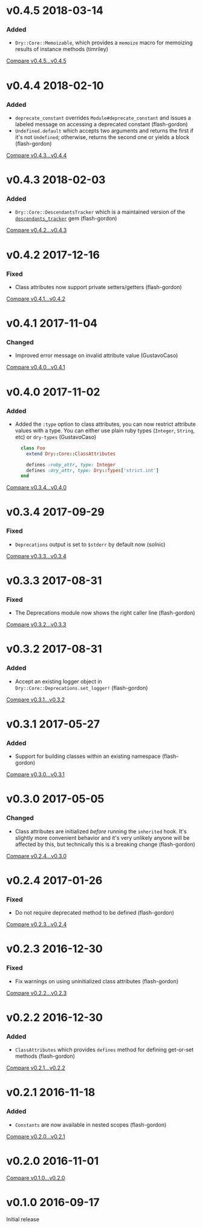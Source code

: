 # v0.4.5 2018-03-14

### Added

* `Dry::Core::Memoizable`, which provides a `memoize` macro for memoizing results of instance methods (timriley)

[Compare v0.4.5...v0.4.5](https://github.com/dry-rb/dry-core/compare/v0.4.4...v0.4.5)

# v0.4.4 2018-02-10

### Added

* `deprecate_constant` overrides `Module#deprecate_constant` and issues a labeled message on accessing a deprecated constant (flash-gordon)
* `Undefined.default` which accepts two arguments and returns the first if it's not `Undefined`; otherwise, returns the second one or yields a block (flash-gordon)

[Compare v0.4.3...v0.4.4](https://github.com/dry-rb/dry-core/compare/v0.4.3...v0.4.4)

# v0.4.3 2018-02-03

### Added

* `Dry::Core::DescendantsTracker` which is a maintained version of the [`descendants_tracker`](https://github.com/dkubb/descendants_tracker) gem (flash-gordon)

[Compare v0.4.2...v0.4.3](https://github.com/dry-rb/dry-core/compare/v0.4.2...0.4.3)

# v0.4.2 2017-12-16

### Fixed

* Class attributes now support private setters/getters (flash-gordon)

[Compare v0.4.1...v0.4.2](https://github.com/dry-rb/dry-core/compare/v0.4.1...v0.4.2)

# v0.4.1 2017-11-04

### Changed

* Improved error message on invalid attribute value (GustavoCaso)

[Compare v0.4.0...v0.4.1](https://github.com/dry-rb/dry-core/compare/v0.4.0...v0.4.1)

# v0.4.0 2017-11-02

### Added

* Added the `:type` option to class attributes, you can now restrict attribute values with a type. You can either use plain ruby types (`Integer`, `String`, etc) or `dry-types` (GustavoCaso)

  ```ruby
    class Foo
      extend Dry::Core::ClassAttributes

      defines :ruby_attr, type: Integer
      defines :dry_attr, type: Dry::Types['strict.int']
    end
  ```

[Compare v0.3.4...v0.4.0](https://github.com/dry-rb/dry-core/compare/v0.3.4...v0.4.0)

# v0.3.4 2017-09-29

### Fixed

* `Deprecations` output is set to `$stderr` by default now (solnic)

[Compare v0.3.3...v0.3.4](https://github.com/dry-rb/dry-core/compare/v0.3.3...v0.3.4)

# v0.3.3 2017-08-31

### Fixed

* The Deprecations module now shows the right caller line (flash-gordon)

[Compare v0.3.2...v0.3.3](https://github.com/dry-rb/dry-core/compare/v0.3.2...v0.3.3)

# v0.3.2 2017-08-31

### Added

* Accept an existing logger object in `Dry::Core::Deprecations.set_logger!` (flash-gordon)

[Compare v0.3.1...v0.3.2](https://github.com/dry-rb/dry-core/compare/v0.3.1...v0.3.2)

# v0.3.1 2017-05-27

### Added

* Support for building classes within an existing namespace (flash-gordon)

[Compare v0.3.0...v0.3.1](https://github.com/dry-rb/dry-core/compare/v0.3.0...v0.3.1)

# v0.3.0 2017-05-05

### Changed

* Class attributes are initialized _before_ running the `inherited` hook. It's slightly more convenient behavior and it's very unlikely anyone will be affected by this, but technically this is a breaking change (flash-gordon)

[Compare v0.2.4...v0.3.0](https://github.com/dry-rb/dry-core/compare/v0.2.4...v0.3.0)

# v0.2.4 2017-01-26

### Fixed

* Do not require deprecated method to be defined (flash-gordon)

[Compare v0.2.3...v0.2.4](https://github.com/dry-rb/dry-core/compare/v0.2.3...v0.2.4)

# v0.2.3 2016-12-30

### Fixed

* Fix warnings on using uninitialized class attributes (flash-gordon)

[Compare v0.2.2...v0.2.3](https://github.com/dry-rb/dry-core/compare/v0.2.2...v0.2.3)

# v0.2.2 2016-12-30

### Added

* `ClassAttributes` which provides `defines` method for defining get-or-set methods (flash-gordon)

[Compare v0.2.1...v0.2.2](https://github.com/dry-rb/dry-core/compare/v0.2.1...v0.2.2)

# v0.2.1 2016-11-18

### Added

* `Constants` are now available in nested scopes (flash-gordon)

[Compare v0.2.0...v0.2.1](https://github.com/dry-rb/dry-core/compare/v0.2.0...v0.2.1)

# v0.2.0 2016-11-01

[Compare v0.1.0...v0.2.0](https://github.com/dry-rb/dry-core/compare/v0.1.0...v0.2.0)

# v0.1.0 2016-09-17

Initial release
